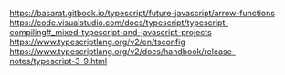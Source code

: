 

https://basarat.gitbook.io/typescript/future-javascript/arrow-functions
https://code.visualstudio.com/docs/typescript/typescript-compiling#_mixed-typescript-and-javascript-projects
https://www.typescriptlang.org/v2/en/tsconfig
https://www.typescriptlang.org/v2/docs/handbook/release-notes/typescript-3-9.html
